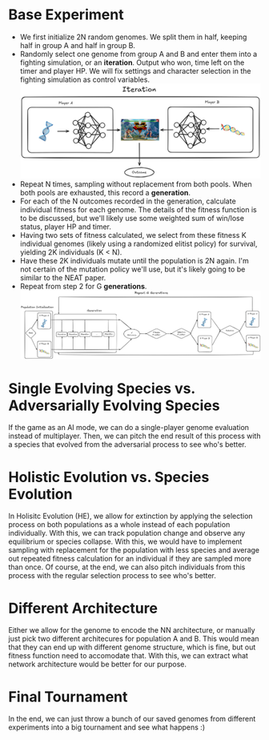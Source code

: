 # Base Experiment

- We first initialize 2N random genomes. We split them in half, keeping half in group A and half in group B.
- Randomly select one genome from group A and B and enter them into a fighting simulation, or an **iteration**. Output who won, time left on the timer and player HP. We will fix settings and character selection in the fighting simulation as control variables. ![iteration process picture](../images/iteration.png)
- Repeat N times, sampling without replacement from both pools. When both pools are exhausted, this record a **generation**.
- For each of the N outcomes recorded in the generation, calculate individual fitness for each genome. The details of the fitness function is to be discussed, but we'll likely use some weighted sum of win/lose status, player HP and timer.
- Having two sets of fitness calculated, we select from these fitness K individual genomes (likely using a randomized elitist policy) for survival, yielding 2K individuals (K < N).
- Have these 2K individuals mutate until the population is 2N again. I'm not certain of the mutation policy we'll use, but it's likely going to be similar to the NEAT paper.
- Repeat from step 2 for G **generations**. ![evolution process picture](../images/evolution.png)

# Single Evolving Species vs. Adversarially Evolving Species

If the game as an AI mode, we can do a single-player genome evaluation instead of multiplayer. Then, we can pitch the end result of this process with a species that evolved from the adversarial process to see who's better.

# Holistic Evolution vs. Species Evolution

In Holisitc Evolution (HE), we allow for extinction by applying the selection process on both populations as a whole instead of each population individually. With this, we can track population change and observe any equilibrium or species collapse. With this, we would have to implement sampling with replacement for the population with less species and average out repeated fitness calculation for an individual if they are sampled more than once. Of course, at the end, we can also pitch individuals from this process with the regular selection process to see who's better.

# Different Architecture

Either we allow for the genome to encode the NN architecture, or manually just pick two different architecures for population A and B. This would mean that they can end up with different genome structure, which is fine, but out fitness function need to accomodate that. With this, we can extract what network architecture would be better for our purpose.

# Final Tournament

In the end, we can just throw a bunch of our saved genomes from different experiments into a big tournament and see what happens :)